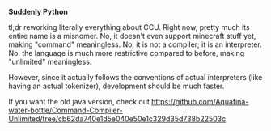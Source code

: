 **Suddenly Python**

tl;dr reworking literally everything about CCU. Right now, pretty much its entire name is a misnomer. No, it doesn't even support minecraft stuff yet, making "command" meaningless. No, it is not a compiler; it is an interpreter. No, the language is much more restrictive compared to before, making "unlimited" meaningless.

However, since it actually follows the conventions of actual interpreters (like having an actual tokenizer), development should be much faster.

If you want the old java version, check out https://github.com/Aquafina-water-bottle/Command-Compiler-Unlimited/tree/cb62da740e1d5e040e50e1c329d35d738b22503c
